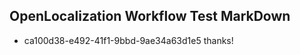 ## OpenLocalization Workflow Test MarkDown
* ca100d38-e492-41f1-9bbd-9ae34a63d1e5 thanks!

<!--HONumber=Jul16_HO4-->


